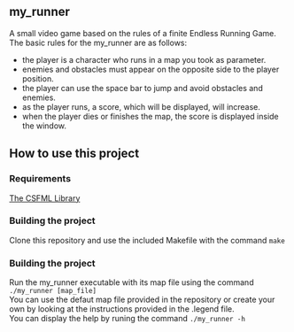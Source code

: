 ## my_runner

A small video game based on the rules of a finite Endless Running Game.
The basic rules for the my_runner are as follows:
 - the player is a character who runs in a map you took as parameter.
 - enemies and obstacles must appear on the opposite side to the player position.
 - the player can use the space bar to jump and avoid obstacles and enemies.
 - as the player runs, a score, which will be displayed, will increase.
 - when the player dies or finishes the map, the score is displayed inside the window.

## How to use this project

### Requirements

[The CSFML Library](https://www.sfml-dev.org/download/csfml/index.php)

### Building the project

Clone this repository and use the included Makefile with the command ```make```

### Building the project

Run the my_runner executable with its map file using the command ```./my_runner [map_file]```  
You can use the defaut map file provided in the repository or create your own by looking at the instructions provided in the .legend file.  
You can display the help by runing the command ```./my_runner -h```